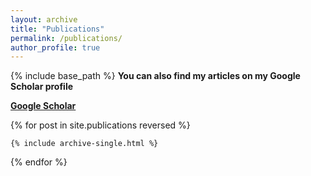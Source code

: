 ```yaml
---
layout: archive
title: "Publications"
permalink: /publications/
author_profile: true
---
```


{% include base_path %}
**You can also find my articles on my Google Scholar profile**

[**Google Scholar**](https://scholar.google.com/citations?user=KkoiLS4AAAAJ&hl=en&oi=ao)

{% for post in site.publications reversed %}

    {% include archive-single.html %}

{% endfor %}

